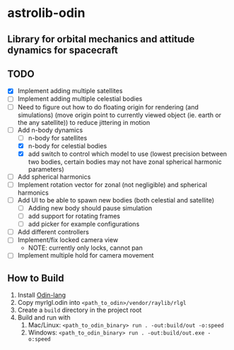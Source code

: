 # astrolib-odin

## Library for orbital mechanics and attitude dynamics for spacecraft

## TODO

- [x] Implement adding multiple satellites
- [ ] Implement adding multiple celestial bodies
- [ ] Need to figure out how to do floating origin for rendering (and simulations)
  (move origin point to currently viewed object (ie. earth or the any satellite)) to reduce jittering in motion
- [ ] Add n-body dynamics
  - [ ] n-body for satellites
  - [x] n-body for celestial bodies
  - [x] add switch to control which model to use (lowest precision between two bodies, certain bodies may not have zonal spherical harmonic parameters)
- [ ] Add spherical harmonics
- [ ] Implement rotation vector for zonal (not negligible) and spherical harmonics
- [ ] Add UI to be able to spawn new bodies (both celestial and satellite)
  - [ ] Adding new body should pause simulation
  - [ ] add support for rotating frames
  - [ ] add picker for example configurations 
- [ ] Add different controllers
- [ ] Implement/fix locked camera view
  - NOTE: currently only locks, cannot pan
- [ ] Implement multiple hold for camera movement

## How to Build

1. Install [Odin-lang](https://odin-lang.org/docs/install/)
2. Copy myrlgl.odin into ```<path_to_odin>/vendor/raylib/rlgl```
3. Create a `build` directory in the project root
4. Build and run with
   1. Mac/Linux: `<path_to_odin_binary> run . -out:build/out -o:speed`
   2. Windows: `<path_to_odin_binary> run . -out:build/out.exe -o:speed`